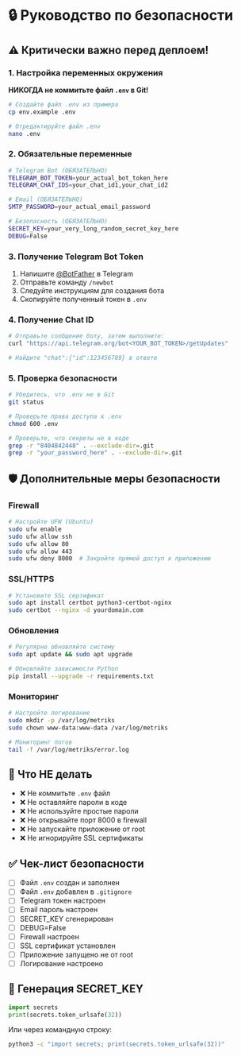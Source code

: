 # 🔒 Руководство по безопасности

## ⚠️ Критически важно перед деплоем!

### 1. Настройка переменных окружения

**НИКОГДА не коммитьте файл `.env` в Git!**

```bash
# Создайте файл .env из примера
cp env.example .env

# Отредактируйте файл .env
nano .env
```

### 2. Обязательные переменные

```bash
# Telegram Bot (ОБЯЗАТЕЛЬНО)
TELEGRAM_BOT_TOKEN=your_actual_bot_token_here
TELEGRAM_CHAT_IDS=your_chat_id1,your_chat_id2

# Email (ОБЯЗАТЕЛЬНО)
SMTP_PASSWORD=your_actual_email_password

# Безопасность (ОБЯЗАТЕЛЬНО)
SECRET_KEY=your_very_long_random_secret_key_here
DEBUG=False
```

### 3. Получение Telegram Bot Token

1. Напишите [@BotFather](https://t.me/botfather) в Telegram
2. Отправьте команду `/newbot`
3. Следуйте инструкциям для создания бота
4. Скопируйте полученный токен в `.env`

### 4. Получение Chat ID

```bash
# Отправьте сообщение боту, затем выполните:
curl "https://api.telegram.org/bot<YOUR_BOT_TOKEN>/getUpdates"

# Найдите "chat":{"id":123456789} в ответе
```

### 5. Проверка безопасности

```bash
# Убедитесь, что .env не в Git
git status

# Проверьте права доступа к .env
chmod 600 .env

# Проверьте, что секреты не в коде
grep -r "8404842448" . --exclude-dir=.git
grep -r "your_password_here" . --exclude-dir=.git
```

## 🛡️ Дополнительные меры безопасности

### Firewall

```bash
# Настройте UFW (Ubuntu)
sudo ufw enable
sudo ufw allow ssh
sudo ufw allow 80
sudo ufw allow 443
sudo ufw deny 8000  # Закройте прямой доступ к приложению
```

### SSL/HTTPS

```bash
# Установите SSL сертификат
sudo apt install certbot python3-certbot-nginx
sudo certbot --nginx -d yourdomain.com
```

### Обновления

```bash
# Регулярно обновляйте систему
sudo apt update && sudo apt upgrade

# Обновляйте зависимости Python
pip install --upgrade -r requirements.txt
```

### Мониторинг

```bash
# Настройте логирование
sudo mkdir -p /var/log/metriks
sudo chown www-data:www-data /var/log/metriks

# Мониторинг логов
tail -f /var/log/metriks/error.log
```

## 🚨 Что НЕ делать

- ❌ Не коммитьте `.env` файл
- ❌ Не оставляйте пароли в коде
- ❌ Не используйте простые пароли
- ❌ Не открывайте порт 8000 в firewall
- ❌ Не запускайте приложение от root
- ❌ Не игнорируйте SSL сертификаты

## ✅ Чек-лист безопасности

- [ ] Файл `.env` создан и заполнен
- [ ] Файл `.env` добавлен в `.gitignore`
- [ ] Telegram токен настроен
- [ ] Email пароль настроен
- [ ] SECRET_KEY сгенерирован
- [ ] DEBUG=False
- [ ] Firewall настроен
- [ ] SSL сертификат установлен
- [ ] Приложение запущено не от root
- [ ] Логирование настроено

## 🔧 Генерация SECRET_KEY

```python
import secrets
print(secrets.token_urlsafe(32))
```

Или через командную строку:

```bash
python3 -c "import secrets; print(secrets.token_urlsafe(32))"
```
